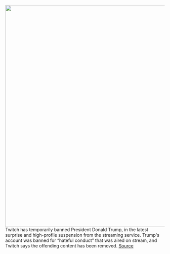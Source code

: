 <img src='https://cdn.vox-cdn.com/thumbor/-9CuKnTL1pDFXsiMqBazqeVVs18=/0x0:4298x2865/1200x800/filters:focal(2145x1036:2831x1722)/cdn.vox-cdn.com/uploads/chorus_image/image/66996254/1222991419.jpg.0.jpg' width='700px' /><br/>
Twitch has temporarily banned President Donald Trump, in the latest surprise and high-profile suspension from the streaming service. Trump's account was banned for “hateful conduct” that was aired on stream, and Twitch says the offending content has been removed.
<a href='https://www.theverge.com/2020/6/29/21307145/twitch-donald-trump-ban-campaign-account'> Source <a/>